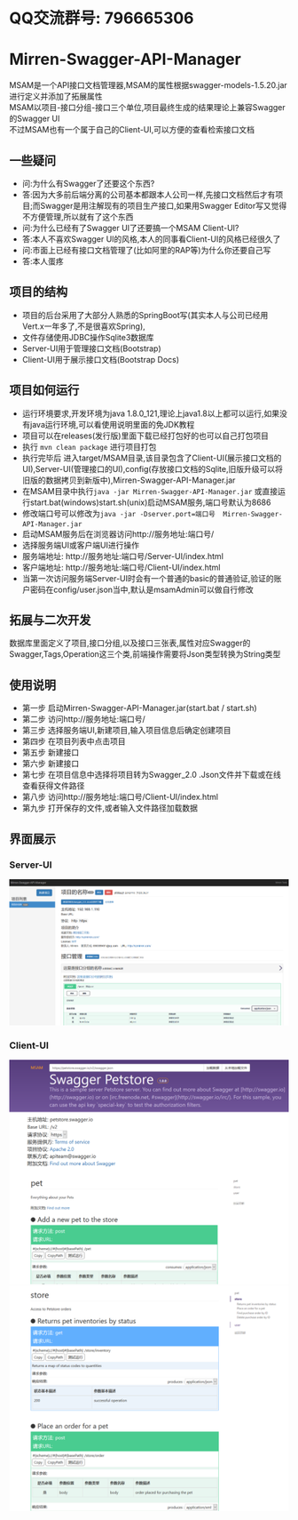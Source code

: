 # QQ交流群号: 796665306
# Mirren-Swagger-API-Manager
MSAM是一个API接口文档管理器,MSAM的属性根据swagger-models-1.5.20.jar进行定义并添加了拓展属性<br>
MSAM以项目-接口分组-接口三个单位,项目最终生成的结果理论上兼容Swagger的Swagger UI<br>
不过MSAM也有一个属于自己的Client-UI,可以方便的查看检索接口文档<br>

## 一些疑问
- 问:为什么有Swagger了还要这个东西?
- 答:因为大多前后端分离的公司基本都跟本人公司一样,先接口文档然后才有项目;而Swagger是用注解现有的项目生产接口,如果用Swagger Editor写又觉得不方便管理,所以就有了这个东西
- 问:为什么已经有了Swagger UI了还要搞一个MSAM Client-UI?
- 答:本人不喜欢Swagger UI的风格,本人的同事看Client-UI的风格已经很久了
- 问:市面上已经有接口文档管理了(比如阿里的RAP等)为什么你还要自己写
- 答:本人蛋疼

## 项目的结构
- 项目的后台采用了大部分人熟悉的SpringBoot写(其实本人与公司已经用Vert.x一年多了,不是很喜欢Spring),
- 文件存储使用JDBC操作Sqlite3数据库
- Server-UI用于管理接口文档(Bootstrap)
- Client-UI用于展示接口文档(Bootstrap Docs)

## 项目如何运行
- 运行环境要求,开发环境为java 1.8.0_121,理论上java1.8以上都可以运行,如果没有java运行环境,可以看使用说明里面的免JDK教程
- 项目可以在releases(发行版)里面下载已经打包好的也可以自己打包项目
- 执行 `mvn clean package` 进行项目打包
- 执行完毕后 进入target/MSAM目录,该目录包含了Client-UI(展示接口文档的UI),Server-UI(管理接口的UI),config(存放接口文档的Sqlite,旧版升级可以将旧版的数据拷贝到新版中),Mirren-Swagger-API-Manager.jar
- 在MSAM目录中执行`java -jar Mirren-Swagger-API-Manager.jar` 或直接运行start.bat(windows)start.sh(unix)启动MSAM服务,端口号默认为8686
- 修改端口号可以修改为`java -jar -Dserver.port=端口号  Mirren-Swagger-API-Manager.jar` 
- 启动MSAM服务后在浏览器访问http://服务地址:端口号/
- 选择服务端UI或客户端UI进行操作
- 服务端地址: http://服务地址:端口号/Server-UI/index.html
- 客户端地址: http://服务地址:端口号/Client-UI/index.html
- 当第一次访问服务端Server-UI时会有一个普通的basic的普通验证,验证的账户密码在config/user.json当中,默认是msamAdmin可以做自行修改

## 拓展与二次开发
数据库里面定义了项目,接口分组,以及接口三张表,属性对应Swagger的Swagger,Tags,Operation这三个类,前端操作需要将Json类型转换为String类型

## 使用说明
- 第一步 启动Mirren-Swagger-API-Manager.jar(start.bat / start.sh)
- 第二步 访问http://服务地址:端口号/
- 第三步 选择服务端UI,新建项目,输入项目信息后确定创建项目
- 第四步 在项目列表中点击项目
- 第五步 新建接口
- 第六步 新建接口
- 第七步 在项目信息中选择将项目转为Swagger_2.0 .Json文件并下载或在线查看获得文件路径
- 第八步 访问http://服务地址:端口号/Client-UI/index.html
- 第九步 打开保存的文件,或者输入文件路径加载数据

## 界面展示

### Server-UI
![Server-UI](https://raw.githubusercontent.com/shenzhenMirren/MyGithubResources/master/image/MSAM_server_index.png) 
### Client-UI
![Client-UI](https://raw.githubusercontent.com/shenzhenMirren/MyGithubResources/master/image/MSAM_client_index.png) 
![Client-UI](https://raw.githubusercontent.com/shenzhenMirren/MyGithubResources/master/image/MSAM_client_index2.png) 

